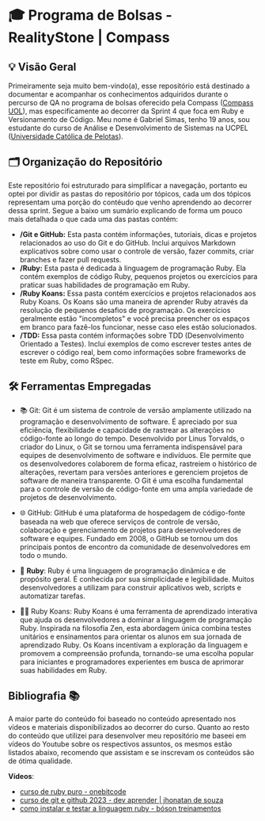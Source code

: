 # 🎓 Programa de Bolsas - RealityStone | Compass

## 💡 Visão Geral

Primeiramente seja muito bem-vindo(a), esse repositório está destinado a documentar e acompanhar os conhecimentos adquiridos durante o percurso de QA no programa de bolsas oferecido pela Compass ([Compass UOL](https://compass.uol/en/home/)), mas especificamente ao decorrer da Sprint 4 que foca em Ruby e Versionamento de Código. Meu nome é Gabriel Simas, tenho 19 anos, sou estudante do curso de Análise e Desenvolvimento de Sistemas na UCPEL ([Universidade Católica de Pelotas](https://ucpel.edu.br/)).

## 🗂️ Organização do Repositório

Este repositório foi estruturado para simplificar a navegação, portanto eu optei por dividir as pastas do repositório por tópicos, cada um dos tópicos representam uma porção do contéudo que venho aprendendo ao decorrer dessa sprint. Segue a baixo um sumário explicando de forma um pouco mais detalhada o que cada uma das pastas contém:

- **/Git e GitHub:** Esta pasta contém informações, tutoriais, dicas e projetos relacionados ao uso do Git e do GitHub. Inclui arquivos Markdown explicativos sobre como usar o controle de versão, fazer commits, criar branches e fazer pull requests.
- **/Ruby:** Esta pasta é dedicada à linguagem de programação Ruby. Ela contém exemplos de código Ruby, pequenos projetos ou exercícios para praticar suas habilidades de programação em Ruby.
- **/Ruby Koans:** Essa pasta contém exercícios e projetos relacionados aos Ruby Koans. Os Koans são uma maneira de aprender Ruby através da resolução de pequenos desafios de programação. Os exercícios geralmente estão "incompletos" e você precisa preencher os espaços em branco para fazê-los funcionar, nesse caso eles estão solucionados.
- **/TDD:** Essa pasta contém informações sobre TDD (Desenvolvimento Orientado a Testes). Inclui exemplos de como escrever testes antes de escrever o código real, bem como informações sobre frameworks de teste em Ruby, como RSpec.

## 🛠️ Ferramentas Empregadas

- 📚 Git: Git é um sistema de controle de versão amplamente utilizado na programação e desenvolvimento de software. É apreciado por sua eficiência, flexibilidade e capacidade de rastrear as alterações no código-fonte ao longo do tempo. Desenvolvido por Linus Torvalds, o criador do Linux, o Git se tornou uma ferramenta indispensável para equipes de desenvolvimento de software e indivíduos. Ele permite que os desenvolvedores colaborem de forma eficaz, rastreiem o histórico de alterações, revertam para versões anteriores e gerenciem projetos de software de maneira transparente. O Git é uma escolha fundamental para o controle de versão de código-fonte em uma ampla variedade de projetos de desenvolvimento.

- 🌐 GitHub: GitHub é uma plataforma de hospedagem de código-fonte baseada na web que oferece serviços de controle de versão, colaboração e gerenciamento de projetos para desenvolvedores de software e equipes. Fundado em 2008, o GitHub se tornou um dos principais pontos de encontro da comunidade de desenvolvedores em todo o mundo.

- 💎 **Ruby**: Ruby é uma linguagem de programação dinâmica e de propósito geral. É conhecida por sua simplicidade e legibilidade. Muitos desenvolvedores a utilizam para construir aplicativos web, scripts e automatizar tarefas.

- 🧘‍♂️ Ruby Koans: Ruby Koans é uma ferramenta de aprendizado interativa que ajuda os desenvolvedores a dominar a linguagem de programação Ruby. Inspirada na filosofia Zen, esta abordagem única combina testes unitários e ensinamentos para orientar os alunos em sua jornada de aprendizado Ruby. Os Koans incentivam a exploração da linguagem e promovem a compreensão profunda, tornando-se uma escolha popular para iniciantes e programadores experientes em busca de aprimorar suas habilidades em Ruby.

## Bibliografia 📚

A maior parte do conteúdo foi baseado no conteúdo apresentado nos vídeos e materiais disponibilizados ao decorrer do curso. Quanto ao resto do conteúdo que utilizei para desenvolver meu repositório me baseei em vídeos do Youtube sobre os respectivos assuntos, os mesmos estão listados abaixo, recomendo que assistam e se inscrevam os conteúdos são de ótima qualidade.

**Vídeos**:
- [curso de ruby puro - onebitcode](https://www.youtube.com/watch?v=2js9Q_BMD-8&list=PLdDT8if5attEOcQGPHLNIfnSFiJHhGDOZ)
- [curso de git e github 2023 - dev aprender | jhonatan de souza](https://www.youtube.com/watch?v=kB5e-gTAl_s)
- [como instalar e testar a linguagem ruby - bóson treinamentos](https://www.youtube.com/watch?v=XSxrwc6ds28&t=396s)
